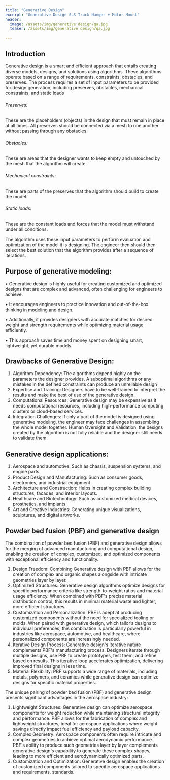 ```yaml
---
title: "Generative Design"
excerpt: "Generative Design SLS Truck Hanger + Motor Mount"
header:
  image: /assets/img/generative design/qa.jpg
  teaser: /assets/img/generative design/qa.jpg

---
```


## Introduction
Generative design is a smart and efficient approach that entails creating diverse models, designs, and solutions using algorithms. These algorithms operate based on a range of requirements, constraints, obstacles, and preserves. The process requires a set of input parameters to be provided for design generation, including preserves, obstacles, mechanical constraints, and static loads

###### Preserves:
These are the placeholders (objects) in the design that must remain in place at all times. All preserves should be connected via a mesh to one another without passing through any obstacles.
###### Obstacles:
These are areas that the designer wants to keep empty and untouched by the mesh that the algorithm will create.
###### Mechanical constraints: 
These are parts of the preserves that the algorithm should build to create the model.
###### Static loads:
These are the constant loads and forces that the model must withstand under all conditions.

The algorithm uses these input parameters to perform evaluation and optimization of the model it is designing. The engineer then should then select the best solution that the algorithm provides after a sequence of iterations.


## Purpose of generative modeling:

•	Generative design is highly useful for creating customized and optimized designs that are complex and advanced, often challenging for engineers to achieve.

•	It encourages engineers to practice innovation and out-of-the-box thinking in modeling and design.

•	Additionally, it provides designers with accurate matches for desired weight and strength requirements while optimizing material usage efficiently.

•	This approach saves time and money spent on designing smart, lightweight, yet durable models.

## Drawbacks of Generative Design:

1.	Algorithm Dependency: The algorithms depend highly on the parameters the designer provides. A suboptimal algorithms or any mistakes in the defined constraints can produce an unreliable design  
2.	Expertise and Training: Designers have to be well-trained to interpret the results and make the best of use of the generative design.
3.	Computational Resources: Generative design may be expensive as it needs computational resources, including high-performance computing clusters or cloud-based services.
4.	Integration Challenges: If only a part of the model is designed using generative modeling, the engineer may face challenges in assembling the whole model together. Human Oversight and Validation: the designs created by the algorithm is not fully reliable and the designer still needs to validate them.


## Generative design applications:

1.	Aerospace and automotive: Such as chassis, suspension systems, and engine parts
2.	Product Design and Manufacturing: Such as consumer goods, electronics, and industrial equipment.
3.	Architecture and Construction: Helps in creating complex building structures, facades, and interior layouts.
4.	Healthcare and Biotechnology: Such as customized medical devices, prosthetics, and implants.
5.	Art and Creative Industries: Generating unique visualizations, sculptures, and digital artworks.

##  Powder bed fusion (PBF) and generative design 

The combination of powder bed fusion (PBF) and generative design allows for the merging of advanced manufacturing and computational design, enabling the creation of complex, customized, and optimized components with exceptional efficiency and functionality.

1.	Design Freedom: Combining Generative design with PBF allows for the creation of complex and organic shapes alongside with intricate geometries layer by layer.
2.	Optimized Structures: Generative design algorithms optimize designs for specific performance criteria like strength-to-weight ratios and material usage efficiency. When combined with PBF's precise material distribution control, this results in minimal material waste and lighter, more efficient structures.
3.	Customization and Personalization: PBF is adept at producing customized components without the need for specialized tooling or molds. When paired with generative design, which tailor’s designs to individual preferences, this combination is particularly powerful in industries like aerospace, automotive, and healthcare, where personalized components are increasingly needed.
4.	Iterative Design Process: Generative design's iterative nature complements PBF's manufacturing process. Designers iterate through multiple designs, use PBF to create prototypes, test them, and refine based on results. This iterative loop accelerates optimization, delivering improved final designs in less time.
5.	Material Flexibility: PBF supports a wide range of materials, including metals, polymers, and ceramics while generative design can optimize designs for specific material properties.


The unique pairing of powder bed fusion (PBF) and generative design presents significant advantages in the aerospace industry:

1. Lightweight Structures: Generative design can optimize aerospace components for weight reduction while maintaining structural integrity and performance. PBF allows for the fabrication of complex and lightweight structures, ideal for aerospace applications where weight savings directly impact fuel efficiency and payload capacity.
2. Complex Geometry: Aerospace components often require intricate and complex geometries to achieve optimal aerodynamic performance. PBF's ability to produce such geometries layer by layer complements generative design's capability to generate these complex shapes, leading to more efficient and aerodynamically optimized parts.
3. Customization and Optimization: Generative design enables the creation of customized components tailored to specific aerospace applications and requirements. standards.
